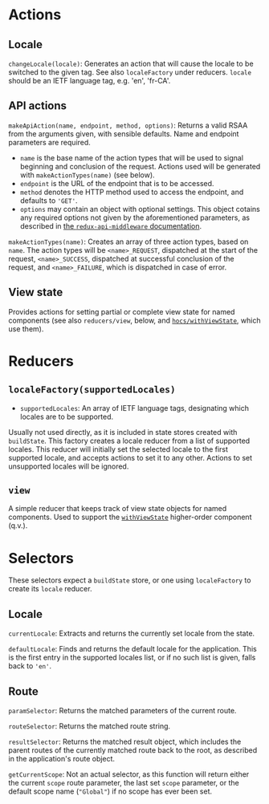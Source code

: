 # Actions

## Locale

`changeLocale(locale)`: Generates an action that will cause the locale to be switched to the given tag. See also `localeFactory` under reducers. `locale` should be an IETF language tag, e.g. 'en', 'fr-CA'.

## API actions

`makeApiAction(name, endpoint, method, options)`: Returns a valid RSAA from the arguments given, with sensible defaults. Name and endpoint parameters are required.

- `name` is the base name of the action types that will be used to signal beginning and conclusion of the request. Actions used will be generated with `makeActionTypes(name)` (see below).
- `endpoint` is the URL of the endpoint that is to be accessed.
- `method` denotes the HTTP method used to access the endpoint, and defaults to `'GET'`.
- `options` may contain an object with optional settings. This object cotains any required options not given by the aforementioned parameters, as described in [the `redux-api-middleware` documentation](https://github.com/agraboso/redux-api-middleware#defining-the-api-call).

`makeActionTypes(name)`: Creates an array of three action types, based on `name`. The action types will be `<name>_REQUEST`, dispatched at the start of the request, `<name>_SUCCESS`, dispatched at successful conclusion of the request, and `<name>_FAILURE`, which is dispatched in case of error.

## View state

Provides actions for setting partial or complete view state for named components (see also `reducers/view`, below, and [`hocs/withViewState`](hocs.md#withviewstatecomponent), which use them).

# Reducers

## `localeFactory(supportedLocales)`

- `supportedLocales`: An array of IETF language tags, designating which locales are to be supported.

Usually not used directly, as it is included in state stores created with `buildState`. This factory creates a locale reducer from a list of supported locales. This reducer will initially set the selected locale to the first supported locale, and accepts actions to set it to any other. Actions to set unsupported locales will be ignored.

## `view`

A simple reducer that keeps track of view state objects for named components. Used to support the [`withViewState`](hocs.md#withviewstatecomponent) higher-order component (q.v.).

# Selectors

These selectors expect a `buildState` store, or one using `localeFactory` to create its `locale` reducer.

## Locale

`currentLocale`: Extracts and returns the currently set locale from the state.

`defaultLocale`: Finds and returns the default locale for the application. This is the first entry in the supported locales list, or if no such list is given, falls back to `'en'`.

## Route

`paramSelector`: Returns the matched parameters of the current route.

`routeSelector`: Returns the matched route string.

`resultSelector`: Returns the matched result object, which includes the parent routes of the currently matched route back to the root, as described in the application's route object.

`getCurrentScope`: Not an actual selector, as this function will return either the current `scope` route parameter, the last set `scope` parameter, or the default scope name (`"Global"`) if no scope has ever been set.
